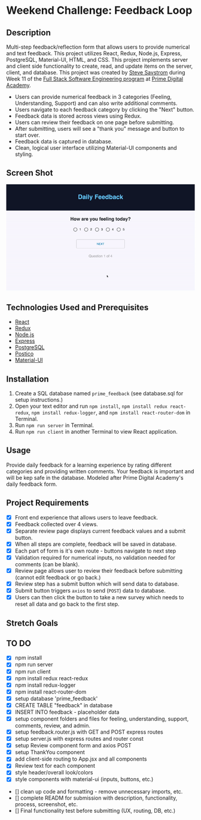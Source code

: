# Weekend Challenge: Feedback Loop

## Description
Multi-step feedback/reflection form that allows users to provide numerical and text feedback. This project utilizes React, Redux, Node.js, Express, PostgreSQL, Material-UI, HTML, and CSS. This project implements server and client side functionality to create, read, and update items on the server, client, and database. This project was created by [Steve Savstrom](https://www.linkedin.com/in/stevesavstrom/) during Week 11 of the [Full Stack Software Engineering program](https://www.primeacademy.io/courses/engineering#curriculum) at [Prime Digital Academy](https://www.primeacademy.io/).

- Users can provide numerical feedback in 3 categories (Feeling, Understanding, Support) and can also write additional comments.
- Users navigate to each feedback category by clicking the "Next" button.
- Feedback data is stored across views using Redux.
- Users can review their feedback on one page before submitting.
- After submitting, users will see a "thank you" message and button to start over.
- Feedback data is captured in database.
- Clean, logical user interface utilizing Material-UI components and styling.

## Screen Shot
![Screen Shot](/public/images/screenshot.gif)

## Technologies Used and Prerequisites
- [React](https://reactjs.org/)
- [Redux](https://redux.js.org/)
- [Node.js](https://nodejs.org/en/)
- [Express](https://expressjs.com/)
- [PostgreSQL](https://www.postgresql.org/)
- [Postico](https://eggerapps.at/postico/)
- [Material-UI](https://material-ui.com/)

## Installation
1. Create a SQL database named `prime_feedback` (see database.sql for setup instructions.)
2. Open your text editor and run `npm install`, `npm install redux react-redux`, `npm install redux-logger`, and  `npm install react-router-dom` in Terminal.
3. Run `npm run server` in Terminal.
4. Run `npm run client` in another Terminal to view React application.

## Usage
Provide daily feedback for a learning experience by rating different categories and providing written comments. Your feedback is important and will be kep safe in the database. Modeled after Prime Digital Academy's daily feedback form.

## Project Requirements
- [x] Front end experience that allows users to leave feedback.
- [x] Feedback collected over 4 views.
- [x] Separate review page displays current feedback values and a submit button.
- [x] When all steps are complete, feedback will be saved in database.
- [x] Each part of form is it's own route - buttons navigate to next step
- [x] Validation required for numerical inputs, no validation needed for comments (can be blank).
- [x] Review page allows user to review their feedback before submitting (cannot edit feedback or go back.)
- [x] Review step has a submit button which will send data to database.
- [x] Submit button triggers `axios` to send (`POST`) data to database.
- [x] Users can then click the button to take a new survey which needs to reset all data and go back to the first step.

## Stretch Goals

## TO DO
- [x] npm install
- [x] npm run server
- [x] npm run client
- [x] npm install redux react-redux
- [x] npm install redux-logger
- [x] npm install react-router-dom
- [x] setup database 'prime_feedback'
- [x] CREATE TABLE "feedback" in database
- [x] INSERT INTO feedback - placeholder data
- [x] setup component folders and files for feeling, understanding, support, comments, review, and admin.
- [x] setup feedback.router.js with GET and POST express routes
- [x] setup server.js with express routes and router const
- [x] setup Review component form and axios POST
- [x] setup ThankYou component
- [x] add client-side routing to App.jsx and all components
- [x] Review text for each component
- [x] style header/overall look/colors
- [x] style components with material-ui (inputs, buttons, etc.)
- [] clean up code and formatting - remove unnecessary imports, etc.
- [] complete READM for submission with description, functionality, process, screenshot, etc.
- [] Final functionality test before submitting (UX, routing, DB, etc.)
